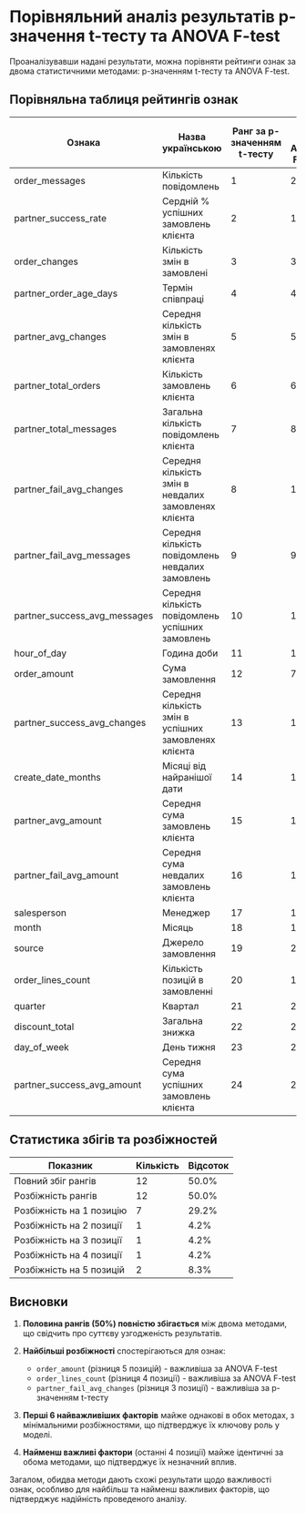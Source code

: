 # Порівняльний аналіз результатів p-значення t-тесту та ANOVA F-test

Проаналізувавши надані результати, можна порівняти рейтинги ознак за двома статистичними методами: p-значенням t-тесту та ANOVA F-test.

## Порівняльна таблиця рейтингів ознак

| Ознака | Назва українською | Ранг за p-значенням t-тесту | Ранг за ANOVA F-test | Різниця рангів |
|--------|-------------------|----------------------------|---------------------|---------------|
| order_messages | Кількість повідомлень | 1 | 2 | -1 |
| partner_success_rate | Сердній % успішних замовлень клієнта | 2 | 1 | 1 |
| order_changes | Кількість змін в замовлені | 3 | 3 | 0 |
| partner_order_age_days | Термін співпраці | 4 | 4 | 0 |
| partner_avg_changes | Середня кількість змін в замовленях клієнта | 5 | 5 | 0 |
| partner_total_orders | Кількість замовлень клієнта | 6 | 6 | 0 |
| partner_total_messages | Загальна кількість повідомлень клієнта | 7 | 8 | -1 |
| partner_fail_avg_changes | Середня кількість змін в невдалих замовленях клієнта | 8 | 11 | -3 |
| partner_fail_avg_messages | Середня кількість повідомлень невдалих замовлень | 9 | 9 | 0 |
| partner_success_avg_messages | Середня кількість повідомлень успішних замовлень | 10 | 10 | 0 |
| hour_of_day | Година доби | 11 | 13 | -2 |
| order_amount | Сума замовлення | 12 | 7 | 5 |
| partner_success_avg_changes | Середня кількість змін в успішних замовленях клієнта | 13 | 12 | 1 |
| create_date_months | Місяці від найранішої дати | 14 | 14 | 0 |
| partner_avg_amount | Середня сума замовлень клієнта | 15 | 15 | 0 |
| partner_fail_avg_amount | Середня сума невдалих замовлень клієнта | 16 | 17 | -1 |
| salesperson | Менеджер | 17 | 18 | -1 |
| month | Місяць | 18 | 19 | -1 |
| source | Джерело замовлення | 19 | 20 | -1 |
| order_lines_count | Кількість позицій в замовленні | 20 | 16 | 4 |
| quarter | Квартал | 21 | 21 | 0 |
| discount_total | Загальна знижка | 22 | 22 | 0 |
| day_of_week | День тижня | 23 | 23 | 0 |
| partner_success_avg_amount | Середня сума успішних замовлень клієнта | 24 | 24 | 0 |

## Статистика збігів та розбіжностей

| Показник | Кількість | Відсоток |
|----------|-----------|----------|
| Повний збіг рангів | 12 | 50.0% |
| Розбіжність рангів | 12 | 50.0% |
| Розбіжність на 1 позицію | 7 | 29.2% |
| Розбіжність на 2 позиції | 1 | 4.2% |
| Розбіжність на 3 позиції | 1 | 4.2% |
| Розбіжність на 4 позиції | 1 | 4.2% |
| Розбіжність на 5 позицій | 2 | 8.3% |

## Висновки

1. **Половина рангів (50%) повністю збігається** між двома методами, що свідчить про суттєву узгодженість результатів.

2. **Найбільші розбіжності** спостерігаються для ознак:
   - `order_amount` (різниця 5 позицій) - важливіша за ANOVA F-test
   - `order_lines_count` (різниця 4 позиції) - важливіша за ANOVA F-test
   - `partner_fail_avg_changes` (різниця 3 позиції) - важливіша за p-значенням t-тесту

3. **Перші 6 найважливіших факторів** майже однакові в обох методах, з мінімальними розбіжностями, що підтверджує їх ключову роль у моделі.

4. **Найменш важливі фактори** (останні 4 позиції) майже ідентичні за обома методами, що підтверджує їх незначний вплив.

Загалом, обидва методи дають схожі результати щодо важливості ознак, особливо для найбільш та найменш важливих факторів, що підтверджує надійність проведеного аналізу.